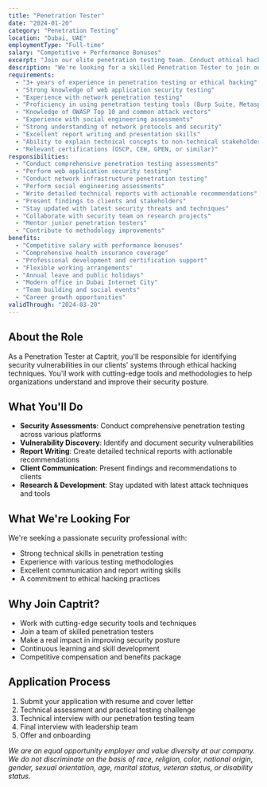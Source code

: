 ```yaml
---
title: "Penetration Tester"
date: "2024-01-20"
category: "Penetration Testing"
location: "Dubai, UAE"
employmentType: "Full-time"
salary: "Competitive + Performance Bonuses"
excerpt: "Join our elite penetration testing team. Conduct ethical hacking assessments, discover vulnerabilities, and help organizations strengthen their security posture."
description: "We're looking for a skilled Penetration Tester to join our dynamic team. You'll conduct comprehensive security assessments, identify vulnerabilities, and provide actionable recommendations to improve our clients' security posture."
requirements:
  - "3+ years of experience in penetration testing or ethical hacking"
  - "Strong knowledge of web application security testing"
  - "Experience with network penetration testing"
  - "Proficiency in using penetration testing tools (Burp Suite, Metasploit, Nmap)"
  - "Knowledge of OWASP Top 10 and common attack vectors"
  - "Experience with social engineering assessments"
  - "Strong understanding of network protocols and security"
  - "Excellent report writing and presentation skills"
  - "Ability to explain technical concepts to non-technical stakeholders"
  - "Relevant certifications (OSCP, CEH, GPEN, or similar)"
responsibilities:
  - "Conduct comprehensive penetration testing assessments"
  - "Perform web application security testing"
  - "Conduct network infrastructure penetration testing"
  - "Perform social engineering assessments"
  - "Write detailed technical reports with actionable recommendations"
  - "Present findings to clients and stakeholders"
  - "Stay updated with latest security threats and techniques"
  - "Collaborate with security team on research projects"
  - "Mentor junior penetration testers"
  - "Contribute to methodology improvements"
benefits:
  - "Competitive salary with performance bonuses"
  - "Comprehensive health insurance coverage"
  - "Professional development and certification support"
  - "Flexible working arrangements"
  - "Annual leave and public holidays"
  - "Modern office in Dubai Internet City"
  - "Team building and social events"
  - "Career growth opportunities"
validThrough: "2024-03-20"
---
```


## About the Role

As a Penetration Tester at Captrit, you'll be responsible for identifying security vulnerabilities in our clients' systems through ethical hacking techniques. You'll work with cutting-edge tools and methodologies to help organizations understand and improve their security posture.

## What You'll Do

- **Security Assessments**: Conduct comprehensive penetration testing across various platforms
- **Vulnerability Discovery**: Identify and document security vulnerabilities
- **Report Writing**: Create detailed technical reports with actionable recommendations
- **Client Communication**: Present findings and recommendations to clients
- **Research & Development**: Stay updated with latest attack techniques and tools

## What We're Looking For

We're seeking a passionate security professional with:
- Strong technical skills in penetration testing
- Experience with various testing methodologies
- Excellent communication and report writing skills
- A commitment to ethical hacking practices

## Why Join Captrit?

- Work with cutting-edge security tools and techniques
- Join a team of skilled penetration testers
- Make a real impact in improving security posture
- Continuous learning and skill development
- Competitive compensation and benefits package

## Application Process

1. Submit your application with resume and cover letter
2. Technical assessment and practical testing challenge
3. Technical interview with our penetration testing team
4. Final interview with leadership team
5. Offer and onboarding

*We are an equal opportunity employer and value diversity at our company. We do not discriminate on the basis of race, religion, color, national origin, gender, sexual orientation, age, marital status, veteran status, or disability status.* 